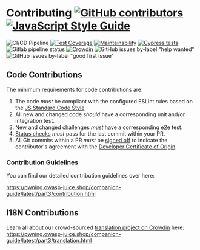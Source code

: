 # Contributing [![GitHub contributors](https://img.shields.io/github/contributors/rakatar/juice-shop.svg)](https://github.com/rakatar/juice-shop/graphs/contributors) [![JavaScript Style Guide](https://img.shields.io/badge/code%20style-standard-brightgreen.svg)](http://standardjs.com/)

![CI/CD Pipeline](https://github.com/rakatar/juice-shop/workflows/CI/CD%20Pipeline/badge.svg?branch=develop)
[![Test Coverage](https://api.codeclimate.com/v1/badges/6206c8f3972bcc97a033/test_coverage)](https://codeclimate.com/github/rakatar/juice-shop/test_coverage)
[![Maintainability](https://api.codeclimate.com/v1/badges/6206c8f3972bcc97a033/maintainability)](https://codeclimate.com/github/rakatar/juice-shop/maintainability)
[![Cypress tests](https://img.shields.io/endpoint?url=https://dashboard.cypress.io/badge/detailed/3hrkhu/develop&style=flat&logo=cypress)](https://dashboard.cypress.io/projects/3hrkhu/runs)
![Gitlab pipeline status](https://img.shields.io/gitlab/pipeline/bkimminich/juice-shop.svg)
[![Crowdin](https://d322cqt584bo4o.cloudfront.net/owasp-juice-shop/localized.svg)](https://crowdin.com/project/owasp-juice-shop)
![GitHub issues by-label "help wanted"](https://img.shields.io/github/issues/rakatar/juice-shop/help%20wanted.svg?color=darkslateblue)
![GitHub issues by-label "good first issue"](https://img.shields.io/github/issues/rakatar/juice-shop/good%20first%20issue.svg?color=darkgreen)

## Code Contributions

The minimum requirements for code contributions are:

1. The code _must_ be compliant with the configured ESLint rules based on the [JS Standard Code Style](http://standardjs.com).
2. All new and changed code _should_ have a corresponding unit and/or integration test.
3. New and changed challenges _must_ have a corresponding e2e test.
4. [Status checks](https://docs.github.com/en/github/collaborating-with-pull-requests/collaborating-on-repositories-with-code-quality-features/about-status-checks) _must_ pass for the last commit within your PR.
5. All Git commits within a PR _must_ be [signed off](https://git-scm.com/docs/git-commit#Documentation/git-commit.txt--s) to indicate the contributor's agreement with the [Developer Certificate of Origin](https://developercertificate.org/).

### Contribution Guidelines

You can find our detailed contribution guidelines over here:

<https://pwning.owasp-juice.shop/companion-guide/latest/part3/contribution.html>

## I18N Contributions

Learn all about our crowd-sourced [translation project on Crowdin](https://crowdin.com/project/owasp-juice-shop)
here: <https://pwning.owasp-juice.shop/companion-guide/latest/part3/translation.html>
